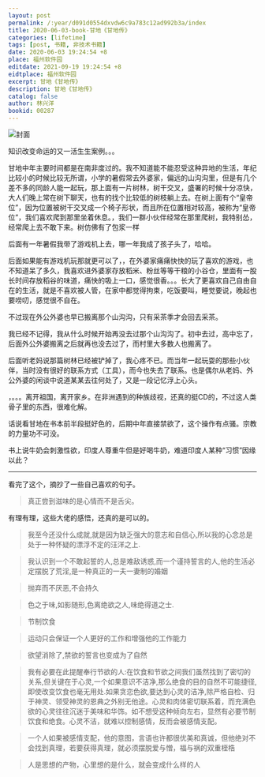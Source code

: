 ```yaml
---
layout: post
permalink: /:year/d091d0554dxvdw6c9a783c12ad992b3a/index
title: 2020-06-03-book-甘地《甘地传》
categories: [lifetime]
tags: [post, 书籍, 非技术书籍]
date: 2020-06-03 19:24:54 +8
place: 福州软件园
editdate: 2021-09-19 19:24:54 +8
eidtplace: 福州软件园
excerpt: 甘地《甘地传》
description: 甘地《甘地传》
catalog: false
author: 林兴洋
bookid: 00287
---
```


![封面](https://gitee.com/linxingyang/at-2020-10-02-image/raw/master/image/T-talks/image/2020/books/gdz.png)


知识改变命运的又一活生生案例。。。


甘地中年主要时间都是在南非度过的。我不知道能不能忍受这种异地的生活，年纪比较小的时候比较无所谓，小学的暑假常去外婆家，偏远的山沟沟里，但是有几个差不多的同龄人能一起玩，那上面有一片树林，树干交叉，盛署的时候十分凉快，大人们晚上常在树下聊天，也有的找个比较低的树枝躺上去。在树上面有个“皇帝位”，因为位置被树干交叉成一个椅子形状，而且所在位置相对较高，被称为“皇帝位”，我们喜欢爬到那里坐着休息。，我们一群小伙伴经常在那里爬树，我特别怂，经常爬上去不敢下来。树仿佛有了包浆一样

后面有一年暑假我带了游戏机上去，哪一年我成了孩子头了，哈哈。

后面如果能有游戏机玩那就更可以了，，在外婆家痛痛快快的玩了喜欢的游戏，也不知道呆了多久，我喜欢进外婆家存放稻米、粉丝等等干粮的小谷仓，里面有一股长时间存放稻谷的味道，痛快的吸上一口，感觉很香。。。长大了更喜欢自己自由自在的生活，就是不喜欢被人管，在家中都觉得拘束，吃饭要叫，睡觉要说，晚起也要唠叨，感觉很不自在。

不过现在外公外婆也早已搬离那个山沟沟，只有采茶季才会回去采茶。

我已经不记得，我从什么时候开始再没去过那个山沟沟了。初中去过，高中忘了，后面外公外婆搬离之后就再也没去过了，而村里大多数人也搬离了。

后面听老妈说那篇树林已经被铲掉了，我心疼不已。而当年一起玩耍的那些小伙伴，当时没有很好的联系方式（工具），而今也失去了联系。也是偶尔从老妈、外公外婆的闲谈中说道某某去往何处了，又是一段记忆浮上心头。


，。。。离开祖国，离开家乡。在非洲遇到的种族歧视，还真的挺CD的，不过这人类骨子里的东西，很难化解。

话说看甘地在书本前半段挺好色的，后期中年直接禁欲了，这个操作有点骚。宗教的力量功不可没。

书上说牛奶会刺激性欲，印度人尊重牛但是好喝牛奶，难道印度人某种“习惯”因缘以此？

---

看完了这个，摘抄了一些自己喜欢的句子。

> 真正尝到滋味的是心情而不是舌尖。

有理有理，这些大佬的感悟，还真的是可以的。

> 我至今还没什么成就,就是因为缺乏强大的意志和自信心,所以我的心念总是处于一种怀疑的漂浮不定的汪洋之上.

> 我认识到一个不敢起誓的人,总是难敌诱惑,而一个谨持誓言的人,他的生活必定摆脱了荒淫,是一种真正的一夫一妻制的婚姻

> 抛弃而不厌恶,不会持久

> 色之于味,如影随形,色离绝欲之人,味绝得道之士.

> 节制饮食

> 运动只会保证一个人更好的工作和增强他的工作能力

> 欲望消除了,禁欲的誓言也变成为了自然

> 我有必要在此提醒奉行节欲的人:在饮食和节欲之间我们虽然找到了密切的关系,但关键在于心灵,一个如果意识不洁净,那么绝食的目的自然不可能捷径,即使改变饮食也毫无用处.如果贪恋色欲,要达到心灵的洁净,除严格自检、归于神灵、领受神灵的恩典之外别无他途。心灵和肉体密切联系着，而充满色欲的心灵往往沉迷于美味和华饰。如不想受这种倾向左右，显然有必要节制饮食和绝食。心灵不洁，就难以控制感情，反而会被感情支配。

> 一个人如果被感情支配，他的意图，言语也许都很优美和真诚，但他绝对不会找到真理，若要获得真理，就必须摆脱爱与憎，福与祸的双重桎梏

> 人是思想的产物，心里想的是什么，就会变成什么样的人

